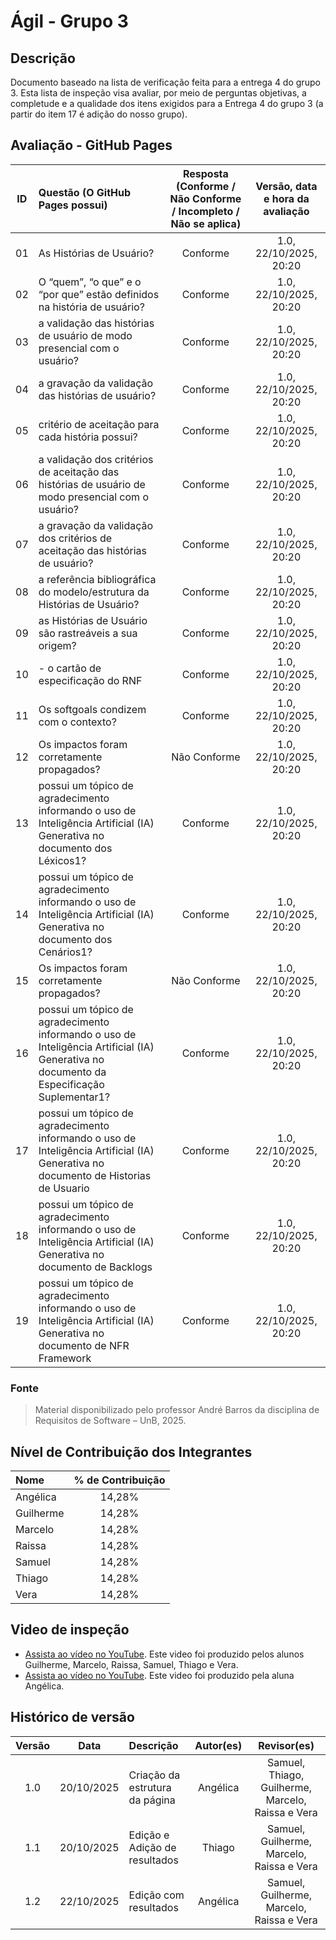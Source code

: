 # Ágil - Grupo 3

## Descrição

Documento baseado na lista de verificação feita para a entrega 4 do grupo 3. Esta lista de inspeção visa avaliar, por meio de perguntas objetivas, a completude e a qualidade dos itens exigidos para a Entrega 4 do grupo 3 (a partir do item 17 é adição do nosso grupo).

## Avaliação - GitHub Pages
| ID  | Questão (O GitHub Pages possui)| Resposta (Conforme / Não Conforme / Incompleto / Não se aplica) | Versão, data e hora da avaliação |
| :-: | :--------- | :-------------------------------: | :------------------------------: |
| 01  |As Histórias de Usuário?|Conforme| 1.0, 22/10/2025, 20:20           |
| 02  | O “quem”, “o que” e o “por que” estão definidos na história de usuário?|Conforme| 1.0, 22/10/2025, 20:20           |
| 03  | a validação das histórias de usuário de modo presencial com o usuário?|Conforme| 1.0, 22/10/2025, 20:20           |
| 04  | a gravação da validação das histórias de usuário?|Conforme| 1.0, 22/10/2025, 20:20           |
| 05  | critério de aceitação para cada história possui?|Conforme| 1.0, 22/10/2025, 20:20           |
| 06  | a validação dos critérios de aceitação das histórias de usuário de modo presencial com o usuário?|Conforme| 1.0, 22/10/2025, 20:20           |
| 07  | a gravação da validação dos critérios de aceitação das histórias de usuário?|           Conforme                | 1.0, 22/10/2025, 20:20           |
| 08  | a referência bibliográfica do modelo/estrutura da Histórias de Usuário?|Conforme| 1.0, 22/10/2025, 20:20           |
| 09  | as Histórias de Usuário são rastreáveis a sua origem?|Conforme| 1.0, 22/10/2025, 20:20           |
| 10  | - o cartão de especificação do RNF|Conforme| 1.0, 22/10/2025, 20:20           |
| 11  | Os softgoals condizem com o contexto?|Conforme | 1.0, 22/10/2025, 20:20           |
| 12  | Os impactos foram corretamente propagados?| Não Conforme| 1.0, 22/10/2025, 20:20           |
|  13 | possui um tópico de agradecimento informando o uso de Inteligência Artificial (IA) Generativa no documento dos Léxicos1?|Conforme| 1.0, 22/10/2025, 20:20           |
| 14  | possui um tópico de agradecimento informando o uso de Inteligência Artificial (IA) Generativa no documento dos Cenários1?|Conforme| 1.0, 22/10/2025, 20:20           |
| 15  | Os impactos foram corretamente propagados?|Não Conforme| 1.0, 22/10/2025, 20:20           |
| 16  | possui um tópico de agradecimento informando o uso de Inteligência Artificial (IA) Generativa no documento da Especificação Suplementar1?|Conforme| 1.0, 22/10/2025, 20:20|
| 17  | possui um tópico de agradecimento informando o uso de Inteligência Artificial (IA) Generativa no documento de Historias de Usuario|Conforme| 1.0, 22/10/2025, 20:20|
| 18  | possui um tópico de agradecimento informando o uso de Inteligência Artificial (IA) Generativa no documento de Backlogs|Conforme| 1.0, 22/10/2025, 20:20|
| 19  | possui um tópico de agradecimento informando o uso de Inteligência Artificial (IA) Generativa no documento de NFR Framework|Conforme| 1.0, 22/10/2025, 20:20|


### Fonte

> Material disponibilizado pelo professor André Barros da disciplina de Requisitos de Software – UnB, 2025.
## Nível de Contribuição dos Integrantes

| Nome | % de Contribuição |
| :--- | :---------------: |
|   Angélica    |    14,28%   |
|   Guilherme    |  14,28%    |
|   Marcelo    |     14,28% |
|   Raissa    |     14,28% |
|   Samuel    |     14,28% |
|   Thiago    |      14,28%|
|   Vera    |     14,28% |

## Video de inspeção 
- [Assista ao vídeo no YouTube](https://youtu.be/iw5RwyUDcPs). Este video foi produzido pelos alunos Guilherme, Marcelo, Raissa, Samuel, Thiago e Vera.
- [Assista ao vídeo no YouTube](https://youtu.be/p1jhRlE5-0w). Este video foi produzido pela aluna Angélica.

## Histórico de versão

| Versão |    Data    | Descrição                      | Autor(es) |                    Revisor(es)                     |
| :----: | :--------: | :----------------------------- | :-------: | :------------------------------------------------: |
|  1.0   | 20/10/2025 | Criação da estrutura da página |  Angélica   | Samuel, Thiago, Guilherme, Marcelo, Raissa e Vera |
|  1.1   | 20/10/2025 | Edição e Adição de resultados |  Thiago   | Samuel, Guilherme, Marcelo, Raissa e Vera |
|  1.2   | 22/10/2025 | Edição com resultados |  Angélica   | Samuel, Guilherme, Marcelo, Raissa e Vera |